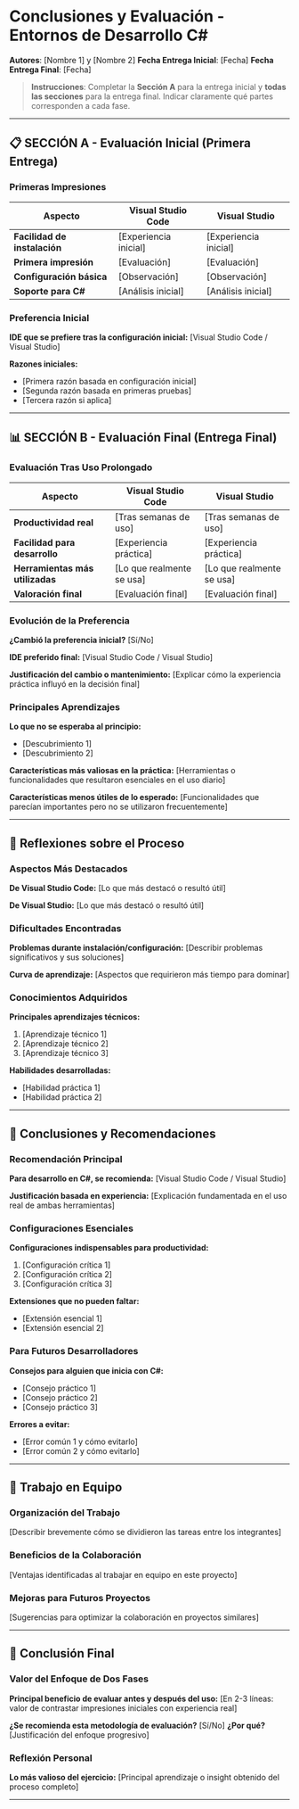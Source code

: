 # Conclusiones y Evaluación - Entornos de Desarrollo C#

**Autores**: [Nombre 1] y [Nombre 2]
**Fecha Entrega Inicial**: [Fecha]
**Fecha Entrega Final**: [Fecha]

> **Instrucciones**: Completar la **Sección A** para la entrega inicial y **todas las secciones** para la entrega final. Indicar claramente qué partes corresponden a cada fase.

---

## 📋 SECCIÓN A - Evaluación Inicial (Primera Entrega)

### Primeras Impresiones

| Aspecto | Visual Studio Code | Visual Studio |
|---------|-------------------|---------------|
| **Facilidad de instalación** | [Experiencia inicial] | [Experiencia inicial] |
| **Primera impresión** | [Evaluación] | [Evaluación] |
| **Configuración básica** | [Observación] | [Observación] |
| **Soporte para C#** | [Análisis inicial] | [Análisis inicial] |

### Preferencia Inicial
**IDE que se prefiere tras la configuración inicial:** [Visual Studio Code / Visual Studio]

**Razones iniciales:**
- [Primera razón basada en configuración inicial]
- [Segunda razón basada en primeras pruebas]
- [Tercera razón si aplica]

---

## 📊 SECCIÓN B - Evaluación Final (Entrega Final)

### Evaluación Tras Uso Prolongado

| Aspecto | Visual Studio Code | Visual Studio |
|---------|-------------------|---------------|
| **Productividad real** | [Tras semanas de uso] | [Tras semanas de uso] |
| **Facilidad para desarrollo** | [Experiencia práctica] | [Experiencia práctica] |
| **Herramientas más utilizadas** | [Lo que realmente se usa] | [Lo que realmente se usa] |
| **Valoración final** | [Evaluación final] | [Evaluación final] |

### Evolución de la Preferencia

**¿Cambió la preferencia inicial?** [Sí/No]

**IDE preferido final:** [Visual Studio Code / Visual Studio]

**Justificación del cambio o mantenimiento:**
[Explicar cómo la experiencia práctica influyó en la decisión final]

### Principales Aprendizajes

**Lo que no se esperaba al principio:**
- [Descubrimiento 1]
- [Descubrimiento 2]

**Características más valiosas en la práctica:**
[Herramientas o funcionalidades que resultaron esenciales en el uso diario]

**Características menos útiles de lo esperado:**
[Funcionalidades que parecían importantes pero no se utilizaron frecuentemente]

---

## 💭 Reflexiones sobre el Proceso

### Aspectos Más Destacados

**De Visual Studio Code:**
[Lo que más destacó o resultó útil]

**De Visual Studio:**
[Lo que más destacó o resultó útil]

### Dificultades Encontradas

**Problemas durante instalación/configuración:**
[Describir problemas significativos y sus soluciones]

**Curva de aprendizaje:**
[Aspectos que requirieron más tiempo para dominar]

### Conocimientos Adquiridos

**Principales aprendizajes técnicos:**
1. [Aprendizaje técnico 1]
2. [Aprendizaje técnico 2]
3. [Aprendizaje técnico 3]

**Habilidades desarrolladas:**
- [Habilidad práctica 1]
- [Habilidad práctica 2]

---

## 🎯 Conclusiones y Recomendaciones

### Recomendación Principal

**Para desarrollo en C#, se recomienda:** [Visual Studio Code / Visual Studio]

**Justificación basada en experiencia:**
[Explicación fundamentada en el uso real de ambas herramientas]

### Configuraciones Esenciales

**Configuraciones indispensables para productividad:**
1. [Configuración crítica 1]
2. [Configuración crítica 2]
3. [Configuración crítica 3]

**Extensiones que no pueden faltar:**
- [Extensión esencial 1]
- [Extensión esencial 2]

### Para Futuros Desarrolladores

**Consejos para alguien que inicia con C#:**
- [Consejo práctico 1]
- [Consejo práctico 2]
- [Consejo práctico 3]

**Errores a evitar:**
- [Error común 1 y cómo evitarlo]
- [Error común 2 y cómo evitarlo]

---

## 🤝 Trabajo en Equipo

### Organización del Trabajo
[Describir brevemente cómo se dividieron las tareas entre los integrantes]

### Beneficios de la Colaboración
[Ventajas identificadas al trabajar en equipo en este proyecto]

### Mejoras para Futuros Proyectos
[Sugerencias para optimizar la colaboración en proyectos similares]

---

## 📝 Conclusión Final

### Valor del Enfoque de Dos Fases

**Principal beneficio de evaluar antes y después del uso:**
[En 2-3 líneas: valor de contrastar impresiones iniciales con experiencia real]

**¿Se recomienda esta metodología de evaluación?** [Sí/No]
**¿Por qué?** [Justificación del enfoque progresivo]

### Reflexión Personal

**Lo más valioso del ejercicio:**
[Principal aprendizaje o insight obtenido del proceso completo]

---
